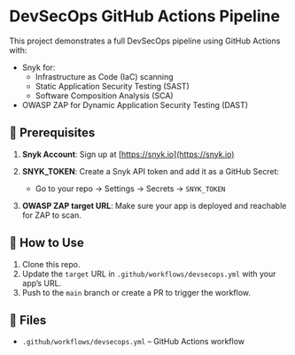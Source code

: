 # DevSecOps GitHub Actions Pipeline

This project demonstrates a full DevSecOps pipeline using GitHub Actions with:

- Snyk for:
  - Infrastructure as Code (IaC) scanning
  - Static Application Security Testing (SAST)
  - Software Composition Analysis (SCA)
- OWASP ZAP for Dynamic Application Security Testing (DAST)

## 🔧 Prerequisites

1. **Snyk Account**: Sign up at [https://snyk.io](https://snyk.io)
2. **SNYK_TOKEN**: Create a Snyk API token and add it as a GitHub Secret:
   - Go to your repo → Settings → Secrets → `SNYK_TOKEN`

3. **OWASP ZAP target URL**: Make sure your app is deployed and reachable for ZAP to scan.

## 🧪 How to Use

1. Clone this repo.
2. Update the `target` URL in `.github/workflows/devsecops.yml` with your app’s URL.
3. Push to the `main` branch or create a PR to trigger the workflow.

## 📂 Files

- `.github/workflows/devsecops.yml` – GitHub Actions workflow
